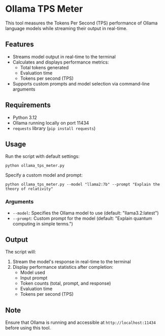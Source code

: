 # Ollama TPS Meter

This tool measures the Tokens Per Second (TPS) performance of Ollama language models while streaming their output in real-time.

## Features

- Streams model output in real-time to the terminal
- Calculates and displays performance metrics:
  - Total tokens generated
  - Evaluation time
  - Tokens per second (TPS)
- Supports custom prompts and model selection via command-line arguments

## Requirements

- Python 3.12
- Ollama running locally on port 11434
- `requests` library (`pip install requests`)

## Usage

Run the script with default settings:

```
python ollama_tps_meter.py
```

Specify a custom model and prompt:

```
python ollama_tps_meter.py --model "llama2:7b" --prompt "Explain the theory of relativity"
```

### Arguments

- `--model`: Specifies the Ollama model to use (default: "llama3.2:latest")
- `--prompt`: Custom prompt for the model (default: "Explain quantum computing in simple terms.")

## Output

The script will:

1. Stream the model's response in real-time to the terminal
2. Display performance statistics after completion:
   - Model used
   - Input prompt
   - Token counts (total, prompt, and response)
   - Evaluation time
   - Tokens per second (TPS)

## Note

Ensure that Ollama is running and accessible at `http://localhost:11434` before using this tool.
